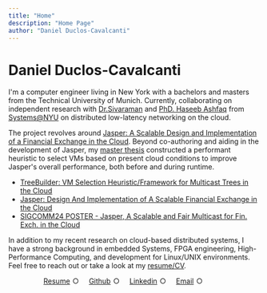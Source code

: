 ```yaml
---
title: "Home"
description: "Home Page"
author: "Daniel Duclos-Cavalcanti"
---
```


# Daniel Duclos-Cavalcanti

I'm a computer engineer living in New York with a bachelors and masters from the Technical University of Munich. 
Currently, collaborating on independent research with [Dr.Sivaraman](https://anirudhsk.github.io/) and [PhD. Haseeb Ashfaq](https://haseeblums.github.io/) from [Systems@NYU](https://news.cs.nyu.edu/) on distributed low-latency networking on the cloud.


The project revolves around [Jasper: A Scalable Design and Implementation of a Financial Exchange in the Cloud](https://arxiv.org/abs/2402.09527). Beyond co-authoring and aiding in the development of Jasper, my [master thesis](https://github.com/duclos-cavalcanti/TreeBuilder) constructed a performant heuristic to 
select VMs based on present cloud conditions to improve Jasper's overall performance, both before and during runtime.

- [TreeBuilder: VM Selection Heuristic/Framework for Multicast Trees in the Cloud](https://github.com/duclos-cavalcanti/TreeBuilder)
- [Jasper: Design And Implementation of A Scalable Financial Exchange in the Cloud](https://arxiv.org/abs/2402.09527)
- [SIGCOMM24 POSTER - Jasper, A Scalable and Fair Multicast for Fin. Exch. in the Cloud](https://sigcomm24posterdemo.hotcrp.com/paper/47?cap=hcav47KhCcppMuxCoAApCEhcdjiFGC)

In addition to my recent research on cloud-based distributed systems, I have a strong background in embedded Systems, FPGA engineering, High-Performance Computing, and development for Linux/UNIX environments. Feel free to reach out or take a look at 
my [resume/CV](/resume).

<div id="link-horizontal">
    <style>
        .list-container {
            display: flex;
            justify-content: center;
        }
        .horizontal-list {
            list-style-type: none;
            padding: 0;
            margin: 0;
            display: flex;
        }
        .horizontal-list li {
            margin-right: 15px; /* Adjust spacing as needed */
            position: relative;
            display: inline-block;
        }
        .horizontal-list li::after {
            content: "○";
            margin: 0 5px; /* Adjust spacing as needed */
        }
        .horizontal-list li:last-child::after {
            content: ""; /* Remove bullet from the last item */
        }
        .horizontal-list li a {
            text-decoration: underline;
            <!-- color: black; -->
        }
    </style>
    <div class="list-container">
        <ul class="horizontal-list">
            <li><a href="/resume">Resume</a></li>
            <li><a href="https://github.com/duclos-cavalcanti">Github</a></li>
            <li><a href="https://www.linkedin.com/in/duclos-cavalcanti/">Linkedin</a></li>
            <li><a href="mailto:me@duclos.dev">Email</a></li>
            <li></li>
        </ul>
    </div>
</div>

</br>

<!-- <div class="centered-image"> -->
<!--     <style> -->
<!--         .centered-image { -->
<!--             display: flex; -->
<!--             justify-content: center; -->
<!--             align-items: center; -->
<!--             height: 20; -->
<!--         } -->
<!--         .centered-image img { -->
<!--             max-width: 20%; -->
<!--             height: auto; -->
<!--         } -->
<!--     </style> -->
<!--     <img src="/data/images/photo.jpg" alt="Centralized Image"> -->
<!-- </div> -->

</br>

